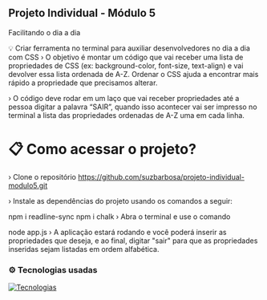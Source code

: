 ## Projeto Individual - Módulo 5
Facilitando o dia a dia

💡 Criar ferramenta no terminal para auxiliar desenvolvedores no dia a dia com CSS
› O objetivo é montar um código que vai receber uma lista de propriedades de CSS (ex: background-color, font-size, text-align) e vai devolver essa lista ordenada de A-Z. Ordenar o CSS ajuda a encontrar mais rápido a propriedade que precisamos alterar.

› O código deve rodar em um laço que vai receber propriedades até a pessoa digitar a palavra “SAIR”, quando isso acontecer vai ser impresso no terminal a lista das propriedades ordenadas de A-Z uma em cada linha.

# 📋 Como acessar o projeto?
› Clone o repositório https://github.com/suzbarbosa/projeto-individual-modulo5.git

› Instale as dependências do projeto usando os comandos a seguir:

npm i readline-sync
npm i chalk
› Abra o terminal e use o comando

node app.js
› A aplicação estará rodando e você poderá inserir as propriedades que deseja, e ao final, digitar "sair" para que as propriedades inseridas sejam listadas em ordem alfabética.

### ⚙ Tecnologias usadas

[![Tecnologias](https://skills.thijs.gg/icons?i=js,nodejs)](https://skills.thijs.gg)
